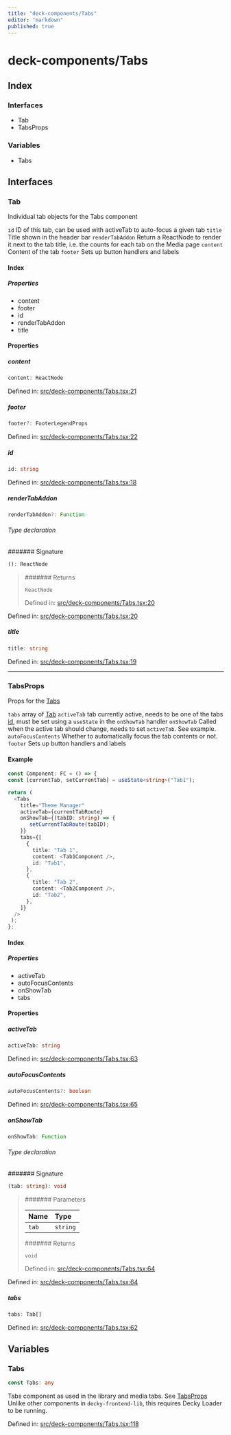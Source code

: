 ```yaml
---
title: "deck-components/Tabs"
editor: "markdown"
published: true
---
```


# deck-components/Tabs

## Index

### Interfaces

- Tab
- TabsProps

### Variables

- Tabs

## Interfaces

### Tab

Individual tab objects for the Tabs component

`id` ID of this tab, can be used with activeTab to auto-focus a given tab
`title` Title shown in the header bar
`renderTabAddon` Return a ReactNode to render it next to the tab title, i.e. the counts for each tab on the Media page
`content` Content of the tab
`footer` Sets up button handlers and labels

#### Index

##### Properties

- content
- footer
- id
- renderTabAddon
- title

#### Properties

##### content

```ts
content: ReactNode
```

Defined in:  [src/deck-components/Tabs.tsx:21](https://github.com/SteamDeckHomebrew/decky-frontend-lib/blob/-/src/deck-components/Tabs.tsx#L21)

##### footer

```ts
footer?: FooterLegendProps
```

Defined in:  [src/deck-components/Tabs.tsx:22](https://github.com/SteamDeckHomebrew/decky-frontend-lib/blob/-/src/deck-components/Tabs.tsx#L22)

##### id

```ts
id: string
```

Defined in:  [src/deck-components/Tabs.tsx:18](https://github.com/SteamDeckHomebrew/decky-frontend-lib/blob/-/src/deck-components/Tabs.tsx#L18)

##### renderTabAddon

```ts
renderTabAddon?: Function
```

###### Type declaration

####### Signature

```ts
(): ReactNode
```

> ####### Returns
>
> `ReactNode`
>
> Defined in:  [src/deck-components/Tabs.tsx:20](https://github.com/SteamDeckHomebrew/decky-frontend-lib/blob/-/src/deck-components/Tabs.tsx#L20)
>

Defined in:  [src/deck-components/Tabs.tsx:20](https://github.com/SteamDeckHomebrew/decky-frontend-lib/blob/-/src/deck-components/Tabs.tsx#L20)

##### title

```ts
title: string
```

Defined in:  [src/deck-components/Tabs.tsx:19](https://github.com/SteamDeckHomebrew/decky-frontend-lib/blob/-/src/deck-components/Tabs.tsx#L19)

---

### TabsProps

Props for the [Tabs](deck/components/Tabs#tabs)

`tabs` array of [Tab](deck/components/Tabs#tab)
`activeTab` tab currently active, needs to be one of the tabs [id](deck/components/Tabs#id), must be set using a `useState` in the `onShowTab` handler
`onShowTab` Called when the active tab should change, needs to set `activeTab`. See example.
`autoFocusContents` Whether to automatically focus the tab contents or not.
`footer` Sets up button handlers and labels

#### Example

```ts
const Component: FC = () => {
const [currentTab, setCurrentTab] = useState<string>("Tab1");

return (
  <Tabs
    title="Theme Manager"
    activeTab={currentTabRoute}
    onShowTab={(tabID: string) => {
       setCurrentTabRoute(tabID);
    }}
    tabs={[
      {
        title: "Tab 1",
        content: <Tab1Component />,
        id: "Tab1",
      },
      {
        title: "Tab 2",
        content: <Tab2Component />,
        id: "Tab2",
      },
    ]}
  />
 );
};
```

#### Index

##### Properties

- activeTab
- autoFocusContents
- onShowTab
- tabs

#### Properties

##### activeTab

```ts
activeTab: string
```

Defined in:  [src/deck-components/Tabs.tsx:63](https://github.com/SteamDeckHomebrew/decky-frontend-lib/blob/-/src/deck-components/Tabs.tsx#L63)

##### autoFocusContents

```ts
autoFocusContents?: boolean
```

Defined in:  [src/deck-components/Tabs.tsx:65](https://github.com/SteamDeckHomebrew/decky-frontend-lib/blob/-/src/deck-components/Tabs.tsx#L65)

##### onShowTab

```ts
onShowTab: Function
```

###### Type declaration

####### Signature

```ts
(tab: string): void
```

> ####### Parameters
>
> | Name | Type |
> | :------ | :------ |
> | `tab` | `string` |
>
> ####### Returns
>
> `void`
>
> Defined in:  [src/deck-components/Tabs.tsx:64](https://github.com/SteamDeckHomebrew/decky-frontend-lib/blob/-/src/deck-components/Tabs.tsx#L64)
>

Defined in:  [src/deck-components/Tabs.tsx:64](https://github.com/SteamDeckHomebrew/decky-frontend-lib/blob/-/src/deck-components/Tabs.tsx#L64)

##### tabs

```ts
tabs: Tab[]
```

Defined in:  [src/deck-components/Tabs.tsx:62](https://github.com/SteamDeckHomebrew/decky-frontend-lib/blob/-/src/deck-components/Tabs.tsx#L62)

## Variables

### Tabs

```ts
const Tabs: any
```

Tabs component as used in the library and media tabs. See [TabsProps](deck/components/Tabs#tabsprops)
Unlike other components in `decky-frontend-lib`, this requires Decky Loader to be running.

Defined in:  [src/deck-components/Tabs.tsx:118](https://github.com/SteamDeckHomebrew/decky-frontend-lib/blob/-/src/deck-components/Tabs.tsx#L118)
